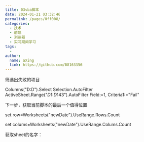 ```yaml
---
title: 03vba脚本
date: 2024-01-21 03:32:46
permalink: /pages/0ff008/
categories:
  - 技术
  - 前端
  - 浏览器
  - 实习期间学习
tags:
  - 
author: 
  name: aXing
  link: https://github.com/08163356
---
```



筛选出失败的项目

  Columns("D:D").Select
    Selection.AutoFilter
    ActiveSheet.Range("$D$1:$D$143").AutoFilter Field:=1, Criteria1:="Fail"

下一步，获取当前脚本的最后一个值得位置



set row=Worksheets("newDate").UseRange.Rows.Count

set colums=Worksheets("newDate").UseRange.Colums.Count

获取sheet的名字：

